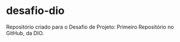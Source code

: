 # desafio-dio
Repositório criado para o Desafio de Projeto: Primeiro Repositório no GitHub, da DIO.
